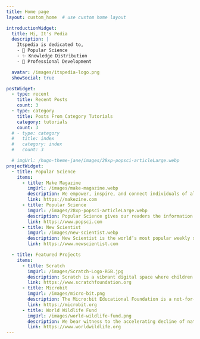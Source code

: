 ```yaml
---
title: Home page
layout: custom_home  # use custom home layout

introductionWidget:
  title: Hi, It's Pedia
  description: |
    Itspedia is dedicated to,
    - 🚀 Popular Science
    - ✨ Knowledge Distribution
    - 📝 Professional Development

  avatar: /images/itspedia-logo.png
  showSocial: true

postWidget:
  - type: recent
    title: Recent Posts
    count: 3
  - type: category
    title: Posts From Category Tutorials
    category: tutorials
    count: 3
  # - type: category
  #   title: index
  #   category: index
  #   count: 3

  # imgUrl: /hugo-theme-jane/images/28xp-popsci-articleLarge.webp
projectWidget:
  - title: Popular Science
    items:
      - title: Make Magazine
        imgUrl: /images/make-magazine.webp
        description: We empower, inspire, and connect individuals of all ages and backgrounds to participate in a global movement that prioritizes resilience, creativity, innovation, and hands-on learning. By advancing the maker movement, we are helping to shape a future where everyone has the opportunity to be a creator, a doer, an innovator—a maker.
        link: https://makezine.com
      - title: Popular Science
        imgUrl: /images/28xp-popsci-articleLarge.webp
        description: Popular Science gives our readers the information and tools to improve their technology and their world. The core belief that Popular Science and our readers share, The future is going to be better, and science and technology are the driving forces that will help make it better.
        link: https://www.popsci.com
      - title: New Scientist
        imgUrl: /images/new-scientist.webp
        description: New Scientist is the world’s most popular weekly science and technology publication. Our website, app and print editions cover international news from a scientific standpoint, and ask the big-picture questions about life, the universe and what it means to be human.
        link: https://www.newscientist.com

  - title: Featured Projects
    items:
      - title: Scratch
        imgUrl: /images/Scratch-Logo-RGB.jpg
        description: Scratch is a vibrant digital space where children from all walks of life engage positively with technology as creators and problem solvers.
        link: https://www.scratchfoundation.org
      - title: Microbit
        imgUrl: /images/micro-bit.png
        description: The Micro:bit Educational Foundation is a not-for-profit organisation that aims to inspire every child to create their best digital future.
        link: https://microbit.org
      - title: World Wildlife Fund
        imgUrl: /images/world-wildlife-fund.png
        description: We bear witness to the accelerating decline of nature and our climate, with serious consequences for life on Earth, including our own.
        link: https://www.worldwildlife.org
---
```

